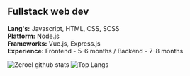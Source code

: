 ## Fullstack web dev
**Lang's:** Javascript, HTML, CSS, SCSS <br>
**Platform:** Node.js <br>
**Frameworks:** Vue.js, Express.js <br>
**Experience:** Frontend - 5-6 months / Backend - 7-8 months <br>

![Zeroel github stats](https://github-readme-stats.vercel.app/api?username=Zer0el&show_icons=true&theme=tokyonight)
![Top Langs](https://github-readme-stats.vercel.app/api/top-langs/?username=Zer0el&langs_count=3&theme=tokyonight)
<br>
